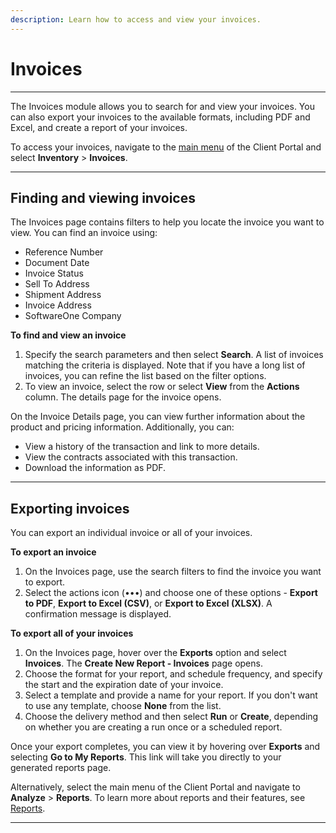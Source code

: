 ```yaml
---
description: Learn how to access and view your invoices.
---
```


# Invoices

***

The Invoices module allows you to search for and view your invoices. You can also export your invoices to the available formats, including PDF and Excel, and create a report of your invoices.&#x20;

To access your invoices, navigate to the [main menu](../using-the-client-portal/navigate-the-home-page.md#main-menu) of the Client Portal and select **Inventory** > **Invoices**.&#x20;

***

## Finding and viewing invoices

The Invoices page contains filters to help you locate the invoice you want to view. You can find an invoice using:

* Reference Number
* Document Date
* Invoice Status
* Sell To Address
* Shipment Address
* Invoice Address
* SoftwareOne Company

**To find and view an invoice**

1. Specify the search parameters and then select **Search**. A list of invoices matching the criteria is displayed. Note that if you have a long list of invoices, you can refine the list based on the filter options.&#x20;
2. To view an invoice, select the row or select **View** from the **Actions** column. The details page for the invoice opens.

On the Invoice Details page, you can view further information about the product and pricing information. Additionally, you can:

* View a history of the transaction and link to more details.
* View the contracts associated with this transaction.
* Download the information as PDF.

***

## **Exporting invoices**

You can export an individual invoice or all of your invoices.

**To export an invoice**

1. On the Invoices page, use the search filters to find the invoice you want to export.
2. Select the actions icon (•••)  and choose one of these options - **Export to PDF**, **Export to Excel (CSV)**, or **Export to Excel (XLSX)**. A confirmation message is displayed.

**To export all of your invoices**

1. On the Invoices page, hover over the **Exports** option and select **Invoices**. The **Create New Report - Invoices** page opens.
2. Choose the format for your report, and schedule frequency, and specify the start and the expiration date of your invoice.&#x20;
3. Select a template and provide a name for your report. If you don't want to use any template, choose **None** from the list.&#x20;
4. Choose the delivery method and then select **Run** or **Create**, depending on whether you are creating a run once or a scheduled report.

Once your export completes, you can view it by hovering over **Exports** and selecting **Go to My Reports**. This link will take you directly to your generated reports page.&#x20;

Alternatively, select the main menu of the Client Portal and navigate to **Analyze** > **Reports**. To learn more about reports and their features, see [Reports](../analytics-and-reports/reports/).

***

